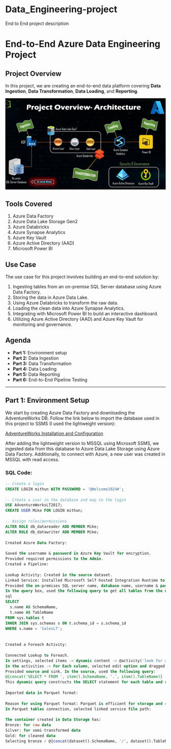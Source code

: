 # Data_Engineering-project
End to End project description
# End-to-End Azure Data Engineering Project

## Project Overview

In this project, we are creating an end-to-end data platform covering **Data Ingestion**, **Data Transformation**, **Data Loading**, and **Reporting**.

![Project Architecture](https://github.com/MithunDataPro/End-to-End-Azure-Data-Engineering-Project/blob/main/Data%20Engineering%20End%20to%20End%20Project%20Architecture.png)

## Tools Covered
1. Azure Data Factory
2. Azure Data Lake Storage Gen2
3. Azure Databricks
4. Azure Synapse Analytics
5. Azure Key Vault
6. Azure Active Directory (AAD)
7. Microsoft Power BI

## Use Case

The use case for this project involves building an end-to-end solution by:
1. Ingesting tables from an on-premise SQL Server database using Azure Data Factory.
2. Storing the data in Azure Data Lake.
3. Using Azure Databricks to transform the raw data.
4. Loading the clean data into Azure Synapse Analytics.
5. Integrating with Microsoft Power BI to build an interactive dashboard.
6. Utilizing Azure Active Directory (AAD) and Azure Key Vault for monitoring and governance.

## Agenda
- **Part 1:** Environment setup
- **Part 2:** Data Ingestion
- **Part 3:** Data Transformation
- **Part 4:** Data Loading
- **Part 5:** Data Reporting
- **Part 6:** End-to-End Pipeline Testing

---

## Part 1: Environment Setup

We start by creating Azure Data Factory and downloading the AdventureWorks DB. Follow the link below to import the database used in this project to SSMS (I used the lightweight version):

[AdventureWorks Installation and Configuration](https://learn.microsoft.com/en-us/sql/samples/adventureworks-install-configure?view=sql-server-ver16&tabs=ssms)

After adding the lightweight version to MSSQL using Microsoft SSMS, we ingested data from this database to Azure Data Lake Storage using Azure Data Factory. Additionally, to connect with Azure, a new user was created in MSSQL with read access.

### SQL Code:

```sql
-- Create a login
CREATE LOGIN mithun WITH PASSWORD = '@Welcome2024#';

-- Create a user in the database and map to the login
USE AdventureWorksLT2017;
CREATE USER Mike FOR LOGIN mithun;

-- Assign roles/permissions
ALTER ROLE db_datareader ADD MEMBER Mike;
ALTER ROLE db_datawriter ADD MEMBER Mike;

Created Azure Data Factory:

Saved the username & password in Azure Key Vault for encryption.
Provided required permissions to the Admin.
Created a Pipeline:

Lookup Activity: Created in the source dataset.
Linked Service: Installed Microsoft Self-hosted Integration Runtime to connect with the on-premises database.
Provided the on-premises SQL server name, database name, username & password from the vault, and checked the connections.
In the query box, used the following query to get all tables from the database:
sql
SELECT 
  s.name AS SchemaName,
  t.name AS TableName
FROM sys.tables t
INNER JOIN sys.schemas s ON t.schema_id = s.schema_id
WHERE s.name = 'SalesLT';


Created a Foreach Activity:

Connected Lookup to Foreach.
In settings, selected items -> dynamic content -> @activity('look for all tables').output.value
In the activities -> For Each column, selected edit option and dragged Copy Data activity.
Provided source and sink. In the source, used the following query:
@{concat('SELECT * FROM ', item().SchemaName, '.', item().TableName)}
This dynamic query constructs the SELECT statement for each table and copies the data.

Imported data in Parquet format:

Reason for using Parquet format: Parquet is efficient for storage and retrieval, supporting advanced compression techniques and efficient encoding schemes.
In Parquet tables connection, selected linked service file path:

The container created in Data Storage has:
Bronze: for raw data
Silver: for semi-transformed data
Gold: for cleaned data
Selecting bronze / @{concat(dataset().SchemaName, '/', dataset().TableName)} / @{concat(dataset().TableName, '.parquet')} to automate file extensions.
